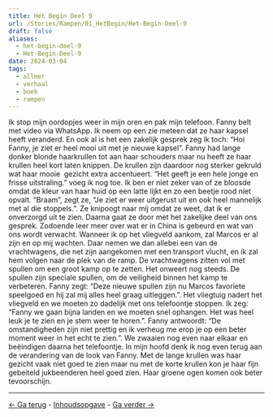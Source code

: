 ```yaml
---
title: Het Begin Deel 9
url: /Stories/Rampen/01_HetBegin/Het-Begin-Deel-9
draft: false
aliases:
  - het-begin-deel-9
  - Het-Begin-Deel-9
date: 2024-03-04
tags:
  - allmer
  - verhaal
  - boek
  - rampen
---
```


Ik stop mijn oordopjes weer in mijn oren en pak mijn telefoon. Fanny belt met video via WhatsApp. Ik neem op een zie meteen dat ze haar kapsel heeft veranderd. En ook al is het een zakelijk gesprek zeg ik toch: “Hoi Fanny, je ziet er heel mooi uit met je nieuwe kapsel”. Fanny had lange donker blonde haarkrullen tot aan haar schouders maar nu heeft ze haar krullen heel kort laten knippen. De krullen zijn daardoor nog sterker gekruld wat haar mooie  gezicht extra accentueert. “Het geeft je een hele jonge en frisse uitstraling.” voeg ik nog toe. Ik ben er niet zeker van of ze bloosde omdat de kleur van haar huid op een latte lijkt en zo een beetje rood niet opvalt. “Braam”, zegt ze, “Je ziet er weer uitgerust uit en ook heel mannelijk met al die stoppels.”. Ze knipoogt naar mij omdat ze weet, dat ik er onverzorgd uit te zien. Daarna gaat ze door met het zakelijke deel van ons gesprek. Zodoende leer meer over wat er in China is gebeurd en wat van ons wordt verwacht. Wanneer ik op het vliegveld aankom, zal Marcos er al zijn en op mij wachten. Daar nemen we dan allebei een van de vrachtwagens, die net zijn aangekomen met een transport vlucht, en ik zal hem volgen naar de plek van de ramp. De vrachtwagens zitten vol met spullen om een groot kamp op te zetten. Het onweert nog steeds. De spullen zijn speciale spullen, om de veiligheid binnen het kamp te verbeteren. Fanny zegt: “Deze nieuwe spullen zijn nu Marcos favoriete speelgoed en hij zal mij alles heel graag uitleggen.”. Het vliegtuig nadert het vliegveld en we moeten zo dadelijk met ons telefoontje stoppen. Ik zeg: “Fanny we gaan bijna landen en we moeten snel ophangen. Het was heel leuk je te zien en je stem weer te horen.”. Fanny antwoordt: “De omstandigheden zijn niet prettig en ik verheug me erop je op een beter moment weer in het echt te zien.”. We zwaaien nog even naar elkaar en beëindigen daarna het telefoontje. In mijn hoofd denk ik nog even terug aan de verandering van de look van Fanny. Met de lange krullen was haar gezicht vaak niet goed te zien maar nu met de korte krullen kon je haar fijn gebeiteld jukbeenderen heel goed zien. Haar groene ogen komen ook beter tevoorschijn.


<hr>

[<- Ga terug](het-begin-deel-8) - [Inhoudsopgave](inhoudsopgave-rampen) - [Ga verder ->](het-begin-deel-10)